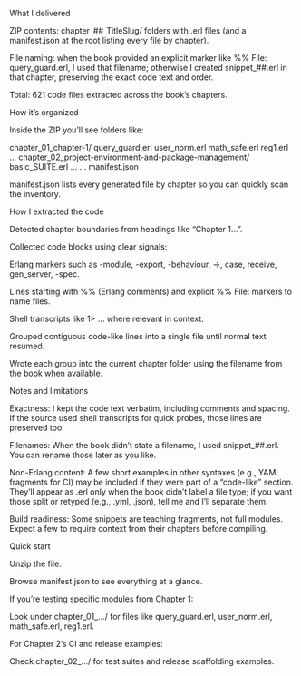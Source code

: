What I delivered

ZIP contents: chapter_##_TitleSlug/ folders with .erl files (and a manifest.json at the root listing every file by chapter).

File naming: when the book provided an explicit marker like %% File: query_guard.erl, I used that filename; otherwise I created snippet_##.erl in that chapter, preserving the exact code text and order.

Total: 621 code files extracted across the book’s chapters.

How it’s organized

Inside the ZIP you’ll see folders like:

chapter_01_chapter-1/
  query_guard.erl
  user_norm.erl
  math_safe.erl
  reg1.erl
  ...
chapter_02_project-environment-and-package-management/
  basic_SUITE.erl
  ...
...
manifest.json


manifest.json lists every generated file by chapter so you can quickly scan the inventory.

How I extracted the code

Detected chapter boundaries from headings like “Chapter 1…”.

Collected code blocks using clear signals:

Erlang markers such as -module, -export, -behaviour, ->, case, receive, gen_server, -spec.

Lines starting with %% (Erlang comments) and explicit %% File: markers to name files.

Shell transcripts like 1> ... where relevant in context.

Grouped contiguous code-like lines into a single file until normal text resumed.

Wrote each group into the current chapter folder using the filename from the book when available.

Notes and limitations

Exactness: I kept the code text verbatim, including comments and spacing. If the source used shell transcripts for quick probes, those lines are preserved too.

Filenames: When the book didn’t state a filename, I used snippet_##.erl. You can rename those later as you like.

Non-Erlang content: A few short examples in other syntaxes (e.g., YAML fragments for CI) may be included if they were part of a “code-like” section. They’ll appear as .erl only when the book didn’t label a file type; if you want those split or retyped (e.g., .yml, .json), tell me and I’ll separate them.

Build readiness: Some snippets are teaching fragments, not full modules. Expect a few to require context from their chapters before compiling.

Quick start

Unzip the file.

Browse manifest.json to see everything at a glance.

If you’re testing specific modules from Chapter 1:

Look under chapter_01_.../ for files like query_guard.erl, user_norm.erl, math_safe.erl, reg1.erl.

For Chapter 2’s CI and release examples:

Check chapter_02_.../ for test suites and release scaffolding examples.
